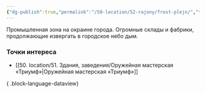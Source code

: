 ```yaml
---
{"dg-publish":true,"permalink":"/50-location/52-rajony/frost-plejn/","tags":["локация/район"]}
---
```


Промышленная зона на окраине города. Огромные склады и фабрики, продолжающие извергать в городское небо дым.
### Точки интереса
- [[50. location/51. Здания, заведения/Оружейная мастерская «Триумф»\|Оружейная мастерская «Триумф»]]

{ .block-language-dataview}